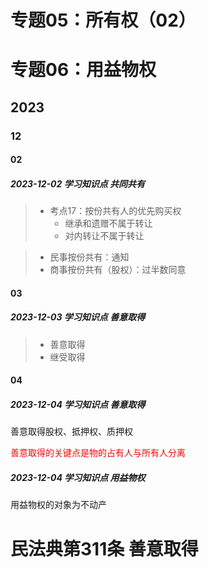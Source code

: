 # 专题05：所有权（02）

# 专题06：用益物权

## 2023

### 12

#### 02

##### 2023-12-02 学习知识点 共同共有

> - 考点17：按份共有人的优先购买权
>   - 继承和遗赠不属于转让
>   - 对内转让不属于转让

> - 民事按份共有：通知
> - 商事按份共有（股权）：过半数同意

#### 03

##### 2023-12-03 学习知识点 善意取得

> - 善意取得
> - 继受取得

#### 04

##### 2023-12-04 学习知识点 善意取得

善意取得股权、抵押权、质押权

<font color=FF0000>善意取得的关键点是物的占有人与所有人分离</font>

##### 2023-12-04 学习知识点 用益物权

用益物权的对象为不动产 

# 民法典第311条 善意取得

